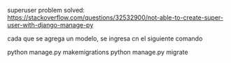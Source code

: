 superuser problem solved: https://stackoverflow.com/questions/32532900/not-able-to-create-super-user-with-django-manage-py

cada que se agrega un modelo, se ingresa cn el siguiente comando

python manage.py makemigrations
python manage.py migrate 